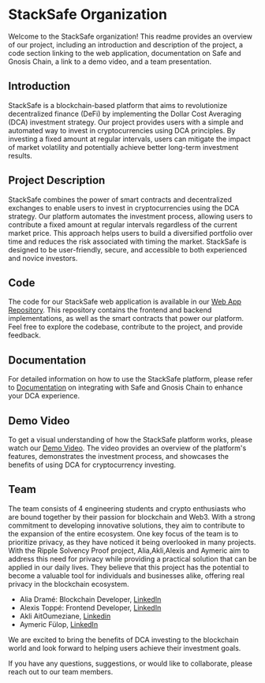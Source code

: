# StackSafe Organization

Welcome to the StackSafe organization! This readme provides an overview of our project, including an introduction and description of the project, a code section linking to the web application, documentation on Safe and Gnosis Chain, a link to a demo video, and a team presentation.

## Introduction

StackSafe is a blockchain-based platform that aims to revolutionize decentralized finance (DeFi) by implementing the Dollar Cost Averaging (DCA) investment strategy. Our project provides users with a simple and automated way to invest in cryptocurrencies using DCA principles. By investing a fixed amount at regular intervals, users can mitigate the impact of market volatility and potentially achieve better long-term investment results.

## Project Description

StackSafe combines the power of smart contracts and decentralized exchanges to enable users to invest in cryptocurrencies using the DCA strategy. Our platform automates the investment process, allowing users to contribute a fixed amount at regular intervals regardless of the current market price. This approach helps users to build a diversified portfolio over time and reduces the risk associated with timing the market. StackSafe is designed to be user-friendly, secure, and accessible to both experienced and novice investors.

## Code

The code for our StackSafe web application is available in our [Web App Repository](https://github.com/StackSafe/web-App). This repository contains the frontend and backend implementations, as well as the smart contracts that power our platform. Feel free to explore the codebase, contribute to the project, and provide feedback.

## Documentation

For detailed information on how to use the StackSafe platform, please refer to [Documentation](https://gnosis.io/)  on integrating with Safe and Gnosis Chain to enhance your DCA experience.

## Demo Video

To get a visual understanding of how the StackSafe platform works, please watch our [Demo Video](https://www.youtube.com/watch?v=demo-video-link). The video provides an overview of the platform's features, demonstrates the investment process, and showcases the benefits of using DCA for cryptocurrency investing.

## Team

The team consists of 4 engineering students and crypto enthusiasts who are bound together by their passion for blockchain and Web3. With a strong commitment to developing innovative solutions, they aim to contribute to the expansion of the entire ecosystem. One key focus of the team is to prioritize privacy, as they have noticed it being overlooked in many projects. With the Ripple Solvency Proof project, Alia,Akli,Alexis and Aymeric aim to address this need for privacy while providing a practical solution that can be applied in our daily lives. They believe that this project has the potential to become a valuable tool for individuals and businesses alike, offering real privacy in the blockchain ecosystem.

- Alia Dramé: Blockchain Developer, [LinkedIn](https://www.linkedin.com/in/alia-drame)
- Alexis Toppé: Frontend Developer, [LinkedIn](https://www.linkedin.com/in/alexis-toppe)
- Akli AitOumeziane, [Linkedin](https://www.linkedin.com/in/akli-ait-oumeziane)
- Aymeric Fülop, [LinkedIn](https://www.linkedin.com/in/aymeric-f%C3%BCl%C3%B6p-30a78719a)

We are excited to bring the benefits of DCA investing to the blockchain world and look forward to helping users achieve their investment goals.

If you have any questions, suggestions, or would like to collaborate, please reach out to our team members.

